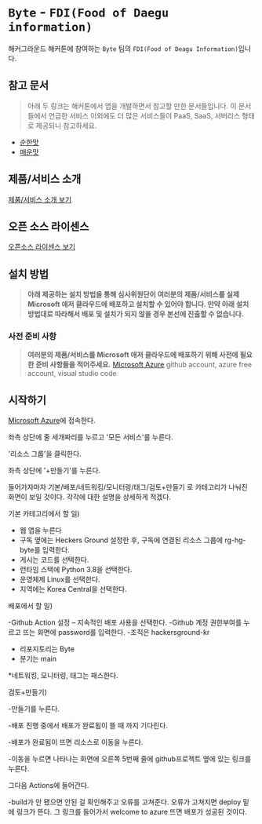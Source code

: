 # `Byte` - `FDI(Food of Daegu information)`

해커그라운드 해커톤에 참여하는 `Byte` 팀의 `FDI(Food of Deagu Information)`입니다.

## 참고 문서

> 아래 두 링크는 해커톤에서 앱을 개발하면서 참고할 만한 문서들입니다. 이 문서들에서 언급한 서비스 이외에도 더 많은 서비스들이 PaaS, SaaS, 서버리스 형태로 제공되니 참고하세요.

- [순한맛](./REFERENCES_BASIC.md)
- [매운맛](./REFERENCES_ADVANCED.md)

## 제품/서비스 소개

<!-- 아래 링크는 지우지 마세요 -->
[제품/서비스 소개 보기](TOPIC.md)
<!-- 위 링크는 지우지 마세요 -->

## 오픈 소스 라이센스

<!-- 아래 링크는 지우지 마세요 -->
[오픈소스 라이센스 보기](./LICENSE)
<!-- 위 링크는 지우지 마세요 -->

## 설치 방법

> **아래 제공하는 설치 방법을 통해 심사위원단이 여러분의 제품/서비스를 실제 Microsoft 애저 클라우드에 배포하고 설치할 수 있어야 합니다. 만약 아래 설치 방법대로 따라해서 배포 및 설치가 되지 않을 경우 본선에 진출할 수 없습니다.**

### 사전 준비 사항

> **여러분의 제품/서비스를 Microsoft 애저 클라우드에 배포하기 위해 사전에 필요한 준비 사항들을 적어주세요.**
> [Microsoft Azure](https://portal.azure.com)
> github account, azure free account, visual studio code

## 시작하기
[Microsoft Azure](https://portal.azure.com)에 접속한다.

좌측 상단에 줄 세개짜리를 누르고 '모든 서비스'를 누른다.

'리소스 그룹'을 클릭한다.

좌측 상단에 '+만들기'를 누른다.

들어가자마자 기본/배포/네트워킹/모니터링/태그/검토+만들기 로 카테고리가 나눠진 화면이 보일 것이다. 각각에 대한 설명을 상세하게 적겠다.

기본 카테고리에서 할 일)

- 웹 앱을 누른다
- 구독 옆에는 Heckers Ground 설정한 후, 구독에 연결된 리소스 그룹에 rg-hg-byte를 입력한다.
- 게시는 코드를 선택한다.
- 런타임 스택에 Python 3.8을 선택한다.
- 운영체제 Linux를 선택한다.
- 지역에는 Korea Central을 선택한다.
  
배포에서 할 일)

-Github Action 설정 – 지속적인 배포 사용을 선택한다.
-Github 계정 권한부여를 누르고 뜨는 화면에 password를 입력한다.
-조직은 hackersground-kr
- 리포지토리는 Byte
- 분기는 main

*네트워킹, 모니터링, 태그는 패스한다.

검토+만들기)

-만들기를 누른다.

-배포 진행 중에서 배포가 완료됨이 뜰 때 까지 기다린다.

-배포가 완료됨이 뜨면 리소스로 이동을 누른다.

-이동을 누르면 나타나는 화면에 오른쪽 5번째 줄에 github프로젝트 옆에 있는 링크를 누른다.

그다음 Actions에 들어간다.

-build가 안 됐으면 안된 걸 확인해주고 오류를 고쳐준다. 오류가 고쳐지면 deploy 밑에 링크가 뜬다. 그 링크를 들어가서 welcome to azure 뜨면 배포가 성공된 것이다. 



